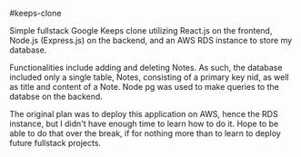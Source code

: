 #keeps-clone

Simple fullstack Google Keeps clone utilizing React.js on the frontend, Node.js (Express.js) on the backend, and an AWS RDS instance to store my database.

Functionalities include adding and deleting Notes. As such, the database included only a single table, Notes, consisting of a primary key nid, as well as title and content of a Note. Node pg was used to make queries to the databse on the backend.

The original plan was to deploy this application on AWS, hence the RDS instance, but I didn't have enough time to learn how to do it. Hope to be able to do that over the break, if for nothing more than to learn to deploy future fullstack projects.
